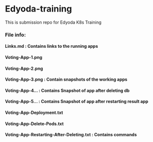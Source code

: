 # Edyoda-training
This is submission repo for Edyoda K8s Training

### File info:

  #### Links.md : Contains links to the running apps
  
  #### Voting-App-1.png
  #### Voting-App-2.png
  #### Voting-App-3.png : Contain snapshots of the working apps
  #### Voting-App-4...  : Contains Snapshot of app after deleting db
  #### Voting-App-5...  : Contains Snapshot of app after restarting result app
  
  #### Voting-App-Deployment.txt
  #### Voting-App-Delete-Pods.txt 
  #### Voting-App-Restarting-After-Deleting.txt  : Contains commands 
